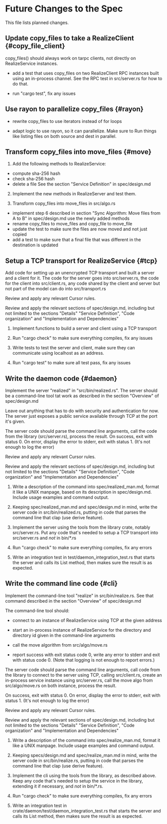 # Future Changes to the Spec

This file lists planned changes.

## Update copy_files to take a RealizeClient {#copy_file_client}

copy_files() should always work on tarpc clients, not directly on
RealizeService instances.

- add a test that uses copy_files on two RealizeClient RPC instances
  built using an in-process channel. See the RPC test in src/server.rs
  for how to do that.

- run "cargo test", fix any issues

## Use rayon to parallelize copy_files {#rayon}

- rewrite copy_files to use iterators instead of for loops

- adapt logic to use rayon, so it can parallelize. Make sure to Run
  things like listing files on both source and dest in parallel.

## Transform copy_files into move_files {#move}

1. Add the following methods to RealizeService:
 - compute sha-256 hash
 - check sha-256 hash
 - delete a file
 See the section "Service Definition" in spec/design.md

2. Implement the new methods in RealizeServer and test them.

3. Transform copy_files into move_files in src/algo.rs
 - implement step 6 described in section "Sync Algorithm: Move files from A to B" in spec/design.md
   use the newly added methods
 - rename copy_files to move_files and copy_file to move_file
 - update the test to make sure the files are now moved and not just copied
 - add a test to make sure that a final file that was different in the destination is updated

## Setup a TCP transport for RealizeService {#tcp}

Add code for setting up an unencrypted TCP transport and built a
server and a client for it. The code for the server goes into
src/server.rs, the code for the client into src/client.rs, any code
shared by the client and server but not part of the model can do into
src/transport.rs

Review and apply any relevant Cursor rules.

Review and apply the relevant sections of spec/design.md, including
but not limited to the sections "Details" "Service Definition", "Code
organization" and "Implementation and Dependencies"

1. Implement functions to build a server and client using a TCP
   transport

2. Run "cargo check" to make sure everything compiles, fix any issues

3. Write tests to test the server and client, make sure they can
   communicate using localhost as an address.

4. Run "cargo test" to make sure all test pass, fix any issues

## Write the daemon code {#daemon}

Implement the server "realized" in "src/bin/realized.rs". The server
should be a command-line tool tat work as described in the section
"Overview" of spec/design.md

Leave out anything that has to do with security and authentication for
now. The server just exposes a public service available through TCP at
the port it's given.

The server code should parse the command line arguments, call the code
from the library (src/server.rs), process the result. On success, exit
with status 0. On error, display the error to stderr, exit with
status 1. (It's not enough to log the error)

Review and apply any relevant Cursor rules.

Review and apply the relevant sections of spec/design.md, including
but not limited to the sections "Details" "Service Definition", "Code
organization" and "Implementation and Dependencies"

1. Write a description of the command into spec/realized_man.md,
   format it like a UNIX manpage, based on its description in
   spec/design.md. Include usage examples and command output.

2. Keeping spec/realized_man.md and spec/design.md in mind, write the
   server code in src/bin/realized.rs, putting in code that parses the
   command line that clap (use derive feature).

2. Implement the server using the tools from the library crate,
   notably src/server.rs. Put any code that's needed to setup
   a TCP transport into src/server.rs and *not* in bin/*.rs

3. Run "cargo check" to make sure everything compiles, fix any errors

4. Write an integration test in
   test/daemon_integration_test.rs that starts the
   server and calls its List method, then makes sure the result is
   as expected.

## Write the command line code {#cli}

Implement the command-line tool "realize" in src/bin/realize.rs. See
that command described in the section "Overview" of spec/design.md


The command-line tool should:

- connect to an instance of RealizeService using TCP at the given address

- start an in-process instance of RealizeService for the directory and
  directory id given in the command-line arguments

- call the move algorithm from src/algo/move.rs

- report success with exit status code 0, write any error to stderr
  and exit with status code 0. (Note that logging is not enough to
  report errors.)

The server code should parse the command line arguments, call code
from the library to connect to the server using TCP, calling
src/client.rs, create an in-process service instance using
src/server.rs, call the move algo from src/algo/move.rs on both
instance, process the result.

On success, exit with status 0. On error, display the error to stderr,
exit with status 1. (It's not enough to log the error)

Review and apply any relevant Cursor rules.

Review and apply the relevant sections of spec/design.md, including
but not limited to the sections "Details" "Service Definition", "Code
organization" and "Implementation and Dependencies"


1. Write a description of the command into spec/realize_man.md,
   format it like a UNIX manpage. Include usage examples and command
   output.

2. Keeping specs/design.md and spec/realize_man.md in mind, write the
   server code in src/bin/realize.rs, putting in code that
   parses the command line that clap (use derive feature).

3. Implement the cli using the tools from the library, as described
   above. Keep any code that's needed to setup the service in
   the library, extending it if necessary, and *not* in bin/*.rs.

4. Run "cargo check" to make sure everything compiles, fix any errors

5. Write an integration test in
   crate/daemon/test/daemon_integration_test.rs that starts the
   server and calls its List method, then makes sure the result is
   as expected.

